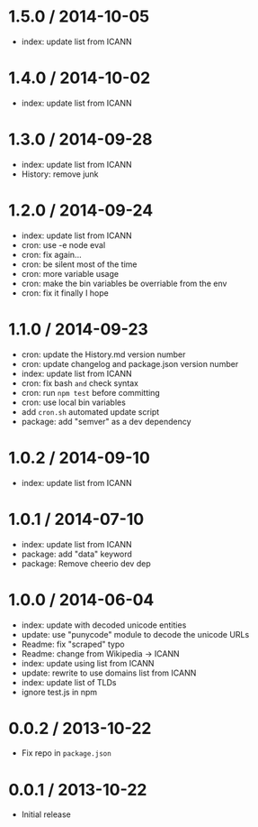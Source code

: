 
1.5.0 / 2014-10-05
==================

  * index: update list from ICANN

1.4.0 / 2014-10-02
==================

  * index: update list from ICANN

1.3.0 / 2014-09-28
==================

  * index: update list from ICANN
  * History: remove junk

1.2.0 / 2014-09-24
==================

  * index: update list from ICANN
  * cron: use -e node eval
  * cron: fix again...
  * cron: be silent most of the time
  * cron: more variable usage
  * cron: make the bin variables be overriable from the env
  * cron: fix it finally I hope

1.1.0 / 2014-09-23
==================

 * cron: update the History.md version number
 * cron: update changelog and package.json version number
 * index: update list from ICANN
 * cron: fix bash `and` check syntax
 * cron: run `npm test` before committing
 * cron: use local bin variables
 * add `cron.sh` automated update script
 * package: add "semver" as a dev dependency

1.0.2 / 2014-09-10
==================

 * index: update list from ICANN

1.0.1 / 2014-07-10
==================

 * index: update list from ICANN
 * package: add "data" keyword
 * package: Remove cheerio dev dep

1.0.0 / 2014-06-04
==================

 * index: update with decoded unicode entities
 * update: use "punycode" module to decode the unicode URLs
 * Readme: fix "scraped" typo
 * Readme: change from Wikipedia -> ICANN
 * index: update using list from ICANN
 * update: rewrite to use domains list from ICANN
 * index: update list of TLDs
 * ignore test.js in npm

0.0.2 / 2013-10-22
==================

 * Fix repo in `package.json`

0.0.1 / 2013-10-22
==================

 * Initial release
